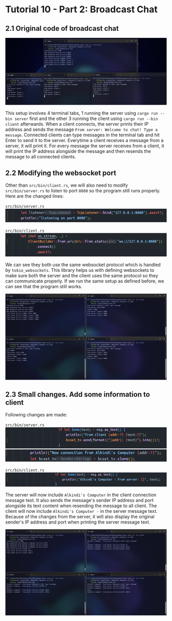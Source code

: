 # Tutorial 10 - Part 2: Broadcast Chat

## 2.1 Original code of broadcast chat

![1 Server 3 Client test run](img/server_3client.png)

This setup involves 4 terminal tabs, 1 running the server using `cargo run --bin server` first and the other 3 running the client using `cargo run --bin client` afterwards.
When a client connects, the server prints their IP address and sends the message `From server: Welcome to chat! Type a message`.
Connected clients can type messages in the terminal tab and hit Enter to send it to the server. Everytime a client receives a message from a server, it will print it.
For every message the server receives from a client, it will print the IP address alongside the message and then resends the message to all connected clients.

## 2.2 Modifying the websocket port

Other than `src/bin/client.rs`, we will also need to modify `src/bin/server.rs` to listen to port `8080` so the program still runs properly. Here are the changed lines:

`src/bin/server.rs`  
![server port change](img/server_port_change.png)

`src/bin/client.rs`  
![client port change](img/client_port_change.png)

We can see they both use the same websocket protocol which is handled by `tokio_websockets`.
This library helps us with defining websockets to make sure both the server and the client uses the same protocol so they can communicate properly.
If we run the same setup as defined before, we can see that the program still works.

![1 Server 3 Client using port 8080](img/server_3client_8080port.png)

## 2.3 Small changes. Add some information to client

Following changes are made:

`src/bin/server.rs`  
![server message change 1](img/server_message_change_1.png)
![server message change 2](img/server_message_change_2.png)

`src/bin/client.rs`  
![client port change](img/client_message_change.png)

The server will now include `Alkindi's Computer` in the client connection message text.
It also sends the message's sender IP address and port alongside its text content when resending the message to all client.
The client will now include `Alkindi's Computer -` in the server message text.
Because of the changes from the server, it will also display the original sender's IP address and port when printing the server message text.

![1 Server 3 Client after small change](img/server_3client_smallchange.png)
